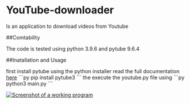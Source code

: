 # YouTube-downloader

<p>
Is an application to download videos from Youtube
</p>
##Comtability
<p>
The code is tested using python 3.9.6 and pytube 9.6.4
</p>
##Inatallation and Usage 
 <p>
 first install pytube using the python installer read the full documentation  <a href = "https://pytube.io/en/latest/">here</a>
 ```py
 pip install pytube3
 ```
 the execute the youtube.py file using
 ```py
 python3 main.py
```
 </p>
 
 [![Screenshot of a working program](https://i.postimg.cc/cCV4dHbh/Screenshot-4.png)](https://postimg.cc/kRvdcn9R)
